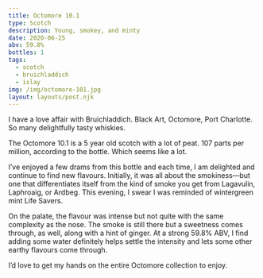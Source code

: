 ```yaml
---
title: Octomore 10.1
type: Scotch
description: Young, smokey, and minty
date: 2020-06-25
abv: 59.8%
bottles: 1
tags:
  - scotch
  - bruichladdich
  - islay
img: /img/octomore-101.jpg
layout: layouts/post.njk
---
```


I have a love affair with Bruichladdich. Black Art, Octomore, Port Charlotte. So many delightfully tasty whiskies. 

The Octomore 10.1 is a 5 year old scotch with a lot of peat. 107 parts per million, according to the bottle. Which seems like a lot. 

I’ve enjoyed a few drams from this bottle and each time, I am delighted and continue to find new flavours. Initially, it was all about the smokiness—but one that differentiates itself from the kind of smoke you get from Lagavulin, Laphroaig, or Ardbeg. This evening, I swear I was reminded of wintergreen mint Life Savers. 

On the palate, the flavour was intense but not quite with the same complexity as the nose. The smoke is still there but a sweetness comes through, as well, along with a hint of ginger. At a strong 59.8% ABV, I find adding some water definitely helps settle the intensity and lets some other earthy flavours come through. 

I’d love to get my hands on the entire Octomore collection to enjoy.



